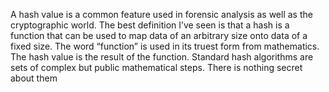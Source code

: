 A hash value is a common feature used in forensic analysis as well as the cryptographic world. The best definition I’ve seen is that a hash is a function that can be used to map data of an arbitrary size onto data of a fixed size. The word “function” is used in its truest form from mathematics. The hash value is the result of the function. Standard hash algorithms are sets of complex but public mathematical steps. There is nothing secret about them
